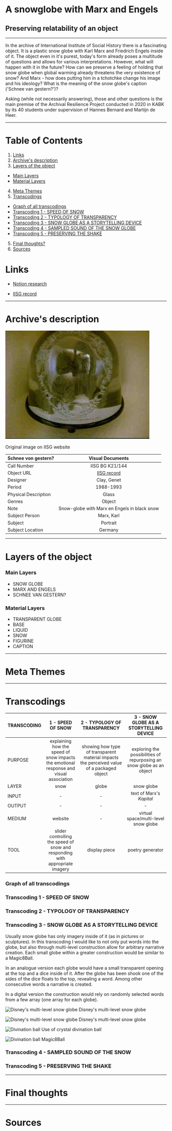 # A snowglobe with Marx and Engels
## Preserving relatability of an object

***

In the archive of International Institute of Social History there is a fascinating object. It is a plastic snow globe with Karl Marx and Friedrich Engels inside of it. The object even in it's purest, today's form already poses a multitude of questions and allows for various interpretations. However, what will happen with it in the future? How can we preserve a feeling of holding that snow globe when global warming already threatens the very existence of snow? And Marx - how does putting him in a tchotchke change his image and his ideology? What is the meaning of the snow globe's caption ('Schnee van gestern?')?

Asking (while not necessarily answering), those and other questions is the main premise of the Archival Resilience Project conducted in 2020 in KABK by its 40 students under supervision of Hannes Bernard and Martijn de Heer.

***

# Table of Contents

1. [Links](#Links)
2. [Archive's description](#Archive's-description)
3. [Layers of the object](#Layers-of-the-object)
  - [Main Layers](#Main-Layers)
  - [Material Layers](#Material-Layers)
4. [Meta Themes](#Meta-Themes)
5. [Transcodings](#Transcodings)
  - [Graph of all transcodings](#Graph-of-all-transcodings)
  - [Transcoding 1 - SPEED OF SNOW](#Transcoding-1---SPEED-OF-SNOW)
  - [Transcoding 2 - TYPOLOGY OF TRANSPARENCY](#Transcoding-2---TYPOLOGY-OF-TRANSPARENCY)
  - [Transcoding 3 - SNOW GLOBE AS A STORYTELLING DEVICE](#Transcoding-3---SNOW-GLOBE-AS-A-STORYTELLING-DEVICE)
  - [Transcoding 4 - SAMPLED SOUND OF THE SNOW GLOBE](#Transcoding-4---SAMPLED-SOUND-OF-THE-SNOW)
  - [Transcoding 5 - PRESERVING THE SHAKE](#Transcoding-5---PRESERVING-THE-SHAKE)
5. [Final thoughts?](#Final-thoughts)
6. [Sources](#Sources)


# Links

- [Notion research](https://www.notion.so/adapopovic/c28c5efb279243d5a5a3e5970b92a794?v=9ff0c4775286426a904d91e0b145b163)

- [IISG record](https://search.iisg.amsterdam/Record/991455)

***

# Archive's description

![Original image on IISG website](/assets/original.jpeg "Schnee von gestern?")

Original image on IISG website



| Schnee von gestern?     | Visual Documents |
| :---        |    :----:   |
| Call Number   | IISG BG K21/144    |
| Object URL   | [IISG record](https://search.iisg.amsterdam/Record/991455)   |
| Designer    | Clay, Genet      |
| Period  | 1988-1993       |
| Physical Description  | Glass     |
| Genres | Object      |
| Note | Snow-globe with Marx en Engels in black snow     |
| Subject Person | Marx, Karl |  Engels, Friedrich     |
| Subject   | Portrait      |
| Subject Location   | Germany     |

***

# Layers of the object

### Main Layers
  - SNOW GLOBE
  - MARX AND ENGELS
  - SCHNEE VAN GESTERN?

### Material Layers
  - TRANSPARENT GLOBE
  - BASE
  - LIQUID
  - SNOW
  - FIGURINE
  - CAPTION

***

# Meta Themes

***

# Transcodings

| TRANSCODING | 1 - SPEED OF SNOW | 2 - TYPOLOGY OF TRANSPARENCY | 3 - SNOW GLOBE AS A STORYTELLING DEVICE |
| :---        |    :----:   |    :----:   |    :----:   |
| PURPOSE | explaining how the speed of snow impacts the emotional response and visual association | showing how type of transparent material impacts the perceived value of a packaged object | exploring the possibilities of repurposing an snow globe as an object  |
| LAYER | snow | globe | snow globe |
| INPUT | - | - | text of Marx's *Kapital* |
| OUTPUT | - | - | - |
| MEDIUM | website | - | virtual space/multi-level snow globe |
| TOOL | slider controlling the speed of snow and responding with appropriate imagery | display piece | poetry generator |

### Graph of all transcodings



### Transcoding 1 - SPEED OF SNOW
### Transcoding 2 - TYPOLOGY OF TRANSPARENCY
### Transcoding 3 - SNOW GLOBE AS A STORYTELLING DEVICE

Usually snow globe has only imagery inside of it (as in pictures or sculptures). In this transcoding I would like to not only put words into the globe, but also through multi-level construction allow for arbitrary narrative creation. Each small globe within a greater construction would be similar to a Magic8Ball.

In an analogue version each globe would have a small transparent opening at the top and a dice inside of it. After the globe has been shook one of the sides of the dice floats to the top, revealing a word. Among other consecutive words a narrative is created.

In a digital version the construction would rely on randomly selected words from a few array (one array for each globe).


![Disney's multi-level snow globe](https://s3.us-west-2.amazonaws.com/secure.notion-static.com/2a3a5cbc-6dbd-4ac8-94f8-7bd0ffee25e8/cf545a36f6134384d2a248c462a4c4ee.jpg?X-Amz-Algorithm=AWS4-HMAC-SHA256&X-Amz-Credential=AKIAT73L2G45O3KS52Y5%2F20200406%2Fus-west-2%2Fs3%2Faws4_request&X-Amz-Date=20200406T075608Z&X-Amz-Expires=86400&X-Amz-Signature=09929836c4312046aee94669199620adf0a52509aa0582d768b412205291ffdf&X-Amz-SignedHeaders=host&response-content-disposition=filename%20%3D%22cf545a36f6134384d2a248c462a4c4ee.jpg%22)
Disney's multi-level snow globe

![Disney's multi-level snow globe](https://s3.us-west-2.amazonaws.com/secure.notion-static.com/a8ecc632-d0db-44cd-81fa-5c7208e3e2a4/4841f9634d8d6121a47a58fd9a7ee762.jpg?X-Amz-Algorithm=AWS4-HMAC-SHA256&X-Amz-Credential=AKIAT73L2G45O3KS52Y5%2F20200406%2Fus-west-2%2Fs3%2Faws4_request&X-Amz-Date=20200406T075720Z&X-Amz-Expires=86400&X-Amz-Signature=fd5d8cd9cdfdb3a0e31fbbbad935de4025f31bfdb681322b7a2a4faa81c1c863&X-Amz-SignedHeaders=host&response-content-disposition=filename%20%3D%224841f9634d8d6121a47a58fd9a7ee762.jpg%22)
Disney's multi-level snow globe

![Divination ball](https://s3.us-west-2.amazonaws.com/secure.notion-static.com/a32510a1-966b-4c3b-959c-3dca5f5155b5/51bccb9f87cd5427aea2d589732b6eea.jpg?X-Amz-Algorithm=AWS4-HMAC-SHA256&X-Amz-Credential=AKIAT73L2G45O3KS52Y5%2F20200406%2Fus-west-2%2Fs3%2Faws4_request&X-Amz-Date=20200406T075849Z&X-Amz-Expires=86400&X-Amz-Signature=929261ed1079fd6cea36974a7b9ec2c01954663b370fe7fac4121b5c1f1e3711&X-Amz-SignedHeaders=host&response-content-disposition=filename%20%3D%2251bccb9f87cd5427aea2d589732b6eea.jpg%22)
Use of crystal divination ball

![Divination ball](https://s3.us-west-2.amazonaws.com/secure.notion-static.com/52a88055-0cff-4c49-821b-7018aaef392e/Magic-8-Ball-101.jpg?X-Amz-Algorithm=AWS4-HMAC-SHA256&X-Amz-Credential=AKIAT73L2G45O3KS52Y5%2F20200406%2Fus-west-2%2Fs3%2Faws4_request&X-Amz-Date=20200406T075843Z&X-Amz-Expires=86400&X-Amz-Signature=744498e3f6f5196beda854947869c86975a78f9681e5cda6a971b70ec3ae564f&X-Amz-SignedHeaders=host&response-content-disposition=filename%20%3D%22Magic-8-Ball-101.jpg%22)
Magic8Ball

### Transcoding 4 - SAMPLED SOUND OF THE SNOW
### Transcoding 5 - PRESERVING THE SHAKE

***

# Final thoughts

***

# Sources

